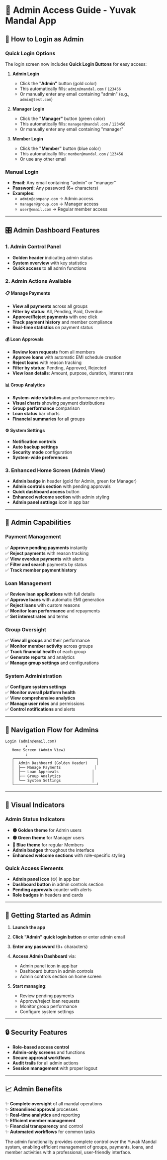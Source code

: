 # 🔐 Admin Access Guide - Yuvak Mandal App

## 🚀 How to Login as Admin

### Quick Login Options
The login screen now includes **Quick Login Buttons** for easy access:

1. **Admin Login**
   - Click the **"Admin"** button (gold color)
   - This automatically fills: `admin@mandal.com` / `123456`
   - Or manually enter any email containing "admin" (e.g., `admin@test.com`)

2. **Manager Login**
   - Click the **"Manager"** button (green color)
   - This automatically fills: `manager@mandal.com` / `123456`
   - Or manually enter any email containing "manager"

3. **Member Login**
   - Click the **"Member"** button (blue color)
   - This automatically fills: `member@mandal.com` / `123456`
   - Or use any other email

### Manual Login
- **Email**: Any email containing "admin" or "manager"
- **Password**: Any password (6+ characters)
- **Examples**:
  - `admin@company.com` → Admin access
  - `manager@group.com` → Manager access
  - `user@email.com` → Regular member access

---

## 🎛️ Admin Dashboard Features

### 1. **Admin Control Panel**
- **Golden header** indicating admin status
- **System overview** with key statistics
- **Quick access** to all admin functions

### 2. **Admin Actions Available**

#### 📋 **Manage Payments**
- **View all payments** across all groups
- **Filter by status**: All, Pending, Paid, Overdue
- **Approve/Reject payments** with one click
- **Track payment history** and member compliance
- **Real-time statistics** on payment status

#### 💰 **Loan Approvals**
- **Review loan requests** from all members
- **Approve loans** with automatic EMI schedule creation
- **Reject loans** with reason tracking
- **Filter by status**: Pending, Approved, Rejected
- **View loan details**: Amount, purpose, duration, interest rate

#### 📊 **Group Analytics**
- **System-wide statistics** and performance metrics
- **Visual charts** showing payment distributions
- **Group performance** comparison
- **Loan status** bar charts
- **Financial summaries** for all groups

#### ⚙️ **System Settings**
- **Notification controls**
- **Auto backup settings**
- **Security mode** configuration
- **System-wide preferences**

### 3. **Enhanced Home Screen (Admin View)**
- **Admin badge** in header (gold for Admin, green for Manager)
- **Admin controls section** with pending approvals
- **Quick dashboard access** button
- **Enhanced welcome section** with admin styling
- **Admin panel settings** icon in app bar

---

## 🔧 Admin Capabilities

### **Payment Management**
✅ **Approve pending payments** instantly  
✅ **Reject payments** with reason tracking  
✅ **View overdue payments** with alerts  
✅ **Filter and search** payments by status  
✅ **Track member payment history**  

### **Loan Management**
✅ **Review loan applications** with full details  
✅ **Approve loans** with automatic EMI generation  
✅ **Reject loans** with custom reasons  
✅ **Monitor loan performance** and repayments  
✅ **Set interest rates** and terms  

### **Group Oversight**
✅ **View all groups** and their performance  
✅ **Monitor member activity** across groups  
✅ **Track financial health** of each group  
✅ **Generate reports** and analytics  
✅ **Manage group settings** and configurations  

### **System Administration**
✅ **Configure system settings**  
✅ **Monitor overall platform health**  
✅ **View comprehensive analytics**  
✅ **Manage user roles** and permissions  
✅ **Control notifications** and alerts  

---

## 📱 Navigation Flow for Admins

```
Login (admin@email.com) 
         ↓
   Home Screen (Admin View)
         ↓
   ┌─────────────────────────────────────┐
   │  Admin Dashboard (Golden Header)    │
   │  ├── Manage Payments               │
   │  ├── Loan Approvals               │
   │  ├── Group Analytics              │
   │  └── System Settings              │
   └─────────────────────────────────────┘
```

---

## 🎨 Visual Indicators

### **Admin Status Indicators**
- **🟡 Golden theme** for Admin users
- **🟢 Green theme** for Manager users
- **🔵 Blue theme** for regular Members
- **Admin badges** throughout the interface
- **Enhanced welcome sections** with role-specific styling

### **Quick Access Elements**
- **Admin panel icon** (⚙️) in app bar
- **Dashboard button** in admin controls section
- **Pending approvals** counter with alerts
- **Role badges** in headers and cards

---

## 🚀 Getting Started as Admin

1. **Launch the app**
2. **Click "Admin" quick login button** or enter admin email
3. **Enter any password** (6+ characters)
4. **Access Admin Dashboard** via:
   - Admin panel icon in app bar
   - Dashboard button in admin controls
   - Admin controls section on home screen

5. **Start managing**:
   - Review pending payments
   - Approve/reject loan requests
   - Monitor group performance
   - Configure system settings

---

## 🔒 Security Features

- **Role-based access control**
- **Admin-only screens** and functions
- **Secure approval workflows**
- **Audit trails** for all admin actions
- **Session management** with proper logout

---

## 📈 Admin Benefits

✨ **Complete oversight** of all mandal operations  
✨ **Streamlined approval** processes  
✨ **Real-time analytics** and reporting  
✨ **Efficient member management**  
✨ **Financial transparency** and control  
✨ **Automated workflows** for common tasks  

The admin functionality provides complete control over the Yuvak Mandal system, enabling efficient management of groups, payments, loans, and member activities with a professional, user-friendly interface.